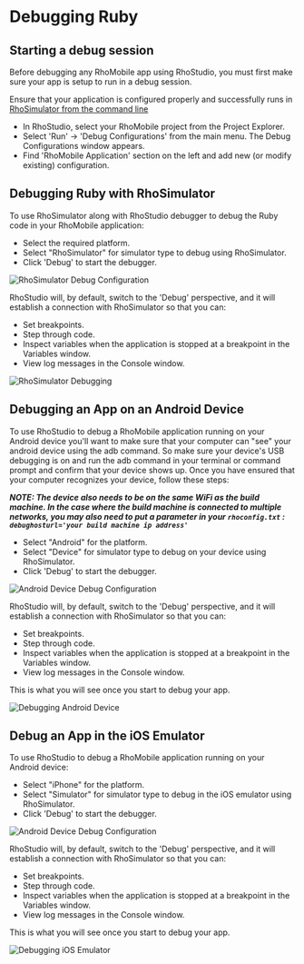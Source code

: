 # Debugging Ruby

## Starting a debug session
Before debugging any RhoMobile app using RhoStudio, you must first make sure your app is setup to run in a debug session.

Ensure that your application is configured properly and successfully runs in [RhoSimulator from the command line](#running-rhosimulator-from-command-line)

* In RhoStudio, select your RhoMobile project from the Project Explorer.
* Select 'Run' -> 'Debug Configurations' from the main menu. The Debug Configurations window appears.
* Find 'RhoMobile Application' section on the left and add new (or modify existing) configuration.

## Debugging Ruby with RhoSimulator
To use RhoSimulator along with RhoStudio debugger to debug the Ruby code in your RhoMobile application:

* Select the required platform.
* Select "RhoSimulator" for simulator type to debug using RhoSimulator.
* Click 'Debug' to start the debugger.

![RhoSimulator Debug Configuration](http://rhodocs-images.s3.amazonaws.com/guide/debugging_with_rhosimulator/debug-configuration.png)

RhoStudio will, by default, switch to the 'Debug' perspective, and it will establish a connection with RhoSimulator so that you can:

* Set breakpoints.
* Step through code.
* Inspect variables when the application is stopped at a breakpoint in the Variables window.
* View log messages in the Console window.

![RhoSimulator Debugging](http://rhodocs-images.s3.amazonaws.com/guide/debugging_with_rhosimulator/rhostudio-debug-ruby.png)

## Debugging an App on an Android Device
To use RhoStudio to debug a RhoMobile application running on your Android device you'll want to make sure that your computer can "see" your android device using the adb command. So make sure your device's USB debugging is on and run the adb command in your terminal or command prompt and confirm that your device shows up. Once you have ensured that your computer recognizes your device, follow these steps:

***NOTE: The device also needs to be on the same WiFi as the build machine. In the case where the build machine is connected to multiple networks, you may also need to put a parameter in your `rhoconfig.txt` : `debughosturl='your build machine ip address'`***

* Select "Android" for the platform.
* Select "Device" for simulator type to debug on your device using RhoSimulator.
* Click 'Debug' to start the debugger.

![Android Device Debug Configuration](https://s3.amazonaws.com/rhodocs/guide/debugging_ruby/android_device_debug_config.png)

RhoStudio will, by default, switch to the 'Debug' perspective, and it will establish a connection with RhoSimulator so that you can:

* Set breakpoints.
* Step through code.
* Inspect variables when the application is stopped at a breakpoint in the Variables window.
* View log messages in the Console window.

This is what you will see once you start to debug your app.

![Debugging Android Device](https://s3.amazonaws.com/rhodocs/guide/debugging_ruby/debug_android_device.png)

## Debug an App in the iOS Emulator
To use RhoStudio to debug a RhoMobile application running on your Android device:

* Select "iPhone" for the platform.
* Select "Simulator" for simulator type to debug in the iOS emulator using RhoSimulator.
* Click 'Debug' to start the debugger.

![Android Device Debug Configuration](https://s3.amazonaws.com/rhodocs/guide/debugging_ruby/ios_emulator_debug_config.png)

RhoStudio will, by default, switch to the 'Debug' perspective, and it will establish a connection with RhoSimulator so that you can:

* Set breakpoints.
* Step through code.
* Inspect variables when the application is stopped at a breakpoint in the Variables window.
* View log messages in the Console window.

This is what you will see once you start to debug your app.

![Debugging iOS Emulator](https://s3.amazonaws.com/rhodocs/guide/debugging_ruby/debug_ios_emulator.png)